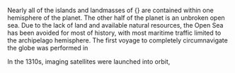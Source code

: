 Nearly all of the islands and landmasses of {} are contained within one hemisphere of the planet. The other half of the planet is an unbroken open sea. Due to the lack of land and available natural resources, the Open Sea has been avoided for most of history, with most maritime traffic limited to the archipelago hemisphere. The first voyage to completely circumnavigate the globe was performed in 

In the 1310s, imaging satellites were launched into orbit, 